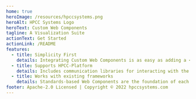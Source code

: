 ```yaml
---
home: true
heroImage: /resources/hpccsystems.png
heroAlt: HPCC Systems Logo
heroText: Custom Web Components
tagline: A Visualization Suite
actionText: Get Started
actionLink: /README
features:
  - title: Simplicity First
    details: Integrating Custom Web Components is as easy as adding a <html-tag>.
  - title: Supports HPCC-Platform
    details: Includes communication libraries for interacting with the HPCC-Platform (optional).
  - title: Works with existing frameworks
    details: Standards-based Web Components are the foundation of each visualization, making them compatible with almost any modern web framework.
footer: Apache-2.0 Licensed | Copyright © 2022 hpccsystems.com
---
```


